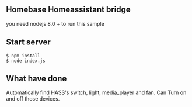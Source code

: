## Homebase Homeassistant bridge

you need nodejs 8.0 + to run this sample

## Start server

```
$ npm install
$ node index.js
```

## What have done

Automatically find HASS's switch, light, media_player and fan.
Can Turn on and off those devices.
